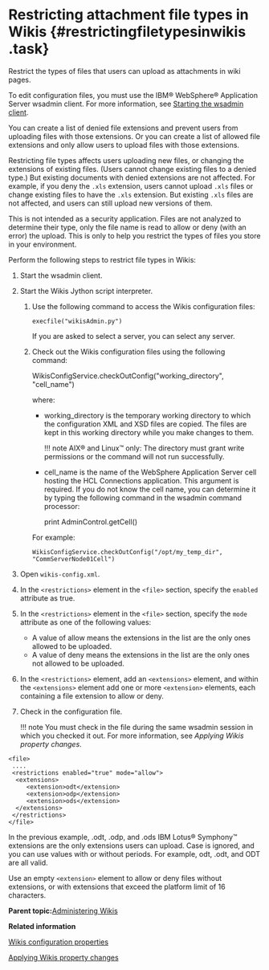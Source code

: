 # Restricting attachment file types in Wikis {#restrictingfiletypesinwikis .task}

Restrict the types of files that users can upload as attachments in wiki pages.

To edit configuration files, you must use the IBM® WebSphere® Application Server wsadmin client. For more information, see [Starting the wsadmin client](t_admin_wsadmin_starting.md).

You can create a list of denied file extensions and prevent users from uploading files with those extensions. Or you can create a list of allowed file extensions and only allow users to upload files with those extensions.

Restricting file types affects users uploading new files, or changing the extensions of existing files. \(Users cannot change existing files to a denied type.\) But existing documents with denied extensions are not affected. For example, if you deny the `.xls` extension, users cannot upload `.xls` files or change existing files to have the `.xls` extension. But existing `.xls` files are not affected, and users can still upload new versions of them.

This is not intended as a security application. Files are not analyzed to determine their type, only the file name is read to allow or deny \(with an error\) the upload. This is only to help you restrict the types of files you store in your environment.

Perform the following steps to restrict file types in Wikis:

1.  Start the wsadmin client.

2.  Start the Wikis Jython script interpreter.

    1.  Use the following command to access the Wikis configuration files:

        ```
        execfile("wikisAdmin.py")
        ```

        If you are asked to select a server, you can select any server.

    2.  Check out the Wikis configuration files using the following command:

        WikisConfigService.checkOutConfig\("working\_directory", "cell\_name"\)

        where:

        -   working\_directory is the temporary working directory to which the configuration XML and XSD files are copied. The files are kept in this working directory while you make changes to them.

            !!! note
    AIX® and Linux™ only: The directory must grant write permissions or the command will not run successfully.

        -   cell\_name is the name of the WebSphere Application Server cell hosting the HCL Connections application. This argument is required. If you do not know the cell name, you can determine it by typing the following command in the wsadmin command processor:

            print AdminControl.getCell\(\)

        For example:

        ```
        WikisConfigService.checkOutConfig("/opt/my_temp_dir", "CommServerNode01Cell")
        ```

3.  Open `wikis-config.xml`.

4.  In the `<restrictions>` element in the `<file>` section, specify the `enabled` attribute as true.

5.  In the `<restrictions>` element in the `<file>` section, specify the `mode` attribute as one of the following values:

    -   A value of allow means the extensions in the list are the only ones allowed to be uploaded.
    -   A value of deny means the extensions in the list are the only ones not allowed to be uploaded.
6.  In the `<restrictions>` element, add an `<extensions>` element, and within the `<extensions>` element add one or more `<extension>` elements, each containing a file extension to allow or deny.

7.  Check in the configuration file.

    !!! note
    You must check in the file during the same wsadmin session in which you checked it out. For more information, see *Applying Wikis property changes*.


```
<file>
 ....
 <restrictions enabled="true" mode="allow">
  <extensions>
	 <extension>odt</extension>
	 <extension>odp</extension>
	 <extension>ods</extension>
  </extensions>
 </restrictions>
</file>
```

In the previous example, .odt, .odp, and .ods IBM Lotus® Symphony™ extensions are the only extensions users can upload. Case is ignored, and you can use values with or without periods. For example, odt, .odt, and ODT are all valid.

Use an empty `<extension>` element to allow or deny files without extensions, or with extensions that exceed the platform limit of 16 characters.

**Parent topic:**[Administering Wikis](../admin/c_admin_wikis_overview.md)

**Related information**  


[Wikis configuration properties](../admin/r_admin_wikis_config_properties2.md)

[Applying Wikis property changes](../admin/t_admin_wikis_config_apply.md)

